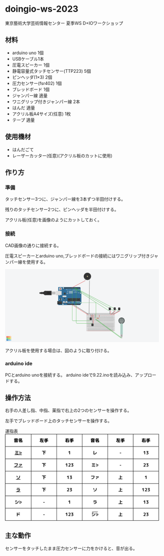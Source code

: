 # doingio-ws-2023
東京藝術大学芸術情報センター 夏季WS D+IOワークショップ  

## 材料
- arduino uno 1個
- USBケーブル1本
- 圧電スピーカー 1個
- 静電容量式タッチセンサー(TTP223) 5個 
- ピンヘッダ(1×3) 2個
- 圧力センサー(fsr402) 1個
- ブレッドボード 1個
- ジャンパー線 適量
- ワニグリップ付きジャンパー線 2本
- はんだ 適量
- アクリル板A4サイズ(任意) 1枚
- テープ 適量

## 使用機材
- はんだごて
- レーザーカッター(任意)(アクリル板のカットに使用)

## 作り方
### 準備
タッチセンサー3つに、ジャンパー線を3本ずつ半田付けする。

残りのタッチセンサー2つに、ピンヘッダを半田付けする。

アクリル板(任意)を画像のようにカットしておく。

### 接続
CAD画像の通りに接続する。

圧電スピーカーとarduino uno,ブレッドボードの接続にはワニグリップ付きジャンパー線を使用する。

![CAD画像.png](https://github.com/ShimazuYuri/doingio-ws-2023/blob/main/shimazu/CAD%E7%94%BB%E5%83%8F.png)

アクリル板を使用する場合は、図のように取り付ける。

### arduino ide
PCとarduino unoを接続する。
arduino ideで9.22.inoを読み込み、アップロードする。
## 操作方法

右手の人差し指、中指、薬指で右上の2つのセンサーを操作する。

左手でブレッドボード上のタッチセンサーを操作する。

運指表
![シ♭.png](https://github.com/ShimazuYuri/doingio-ws-2023/blob/main/shimazu/%E3%82%B7%E2%99%AD.png)

## 主な動作
センサーをタッチしたまま圧力センサーに力をかけると、音が出る。

